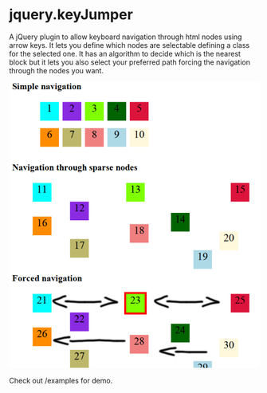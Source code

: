 jquery.keyJumper
=============

A jQuery plugin to allow keyboard navigation through html nodes using arrow keys. It lets you define which nodes are selectable defining a class for the selected one. It has an algorithm to decide which is the nearest block but it lets you also select your preferred path forcing the navigation through the nodes you want.

![title](./keyJumper.png)

Check out /examples for demo.